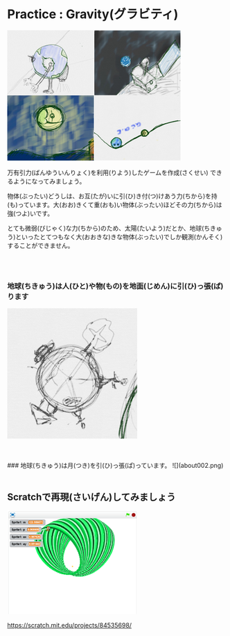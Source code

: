 # Practice : Gravity(グラビティ)

![](intro.png)


万有引力(ばんゆういんりょく)を利用(りよう)したゲームを作成(さくせい)
できるようになってみましょう。



物体(ぶったい)どうしは、お互(たが)いに引(ひ)き付(つ)けあう力(ちから)を持(も)っています。大(おお)きくて重(おも)い物体(ぶったい)ほどその力(ちから)は強(つよ)いです。

とても微弱(びじゃく)な力(ちから)のため、太陽(たいよう)だとか、地球(ちきゅう)といったとてつもなく大(おおきな)きな物体(ぶったい)でしか観測(かんそく)することができません。




<br>
<br>

### 地球(ちきゅう)は人(ひと)や物(もの)を地面(じめん)に引(ひ)っ張(ぱ)ります

![](about001.png)



<br>
<br>
### 地球(ちきゅう)は月(つき)を引(ひ)っ張(ぱ)っています。
![](about002.png)


<br>
<br>

## Scratchで再現(さいげん)してみましょう


![](about.png)

https://scratch.mit.edu/projects/84535698/

<br>
<br>
<br>
